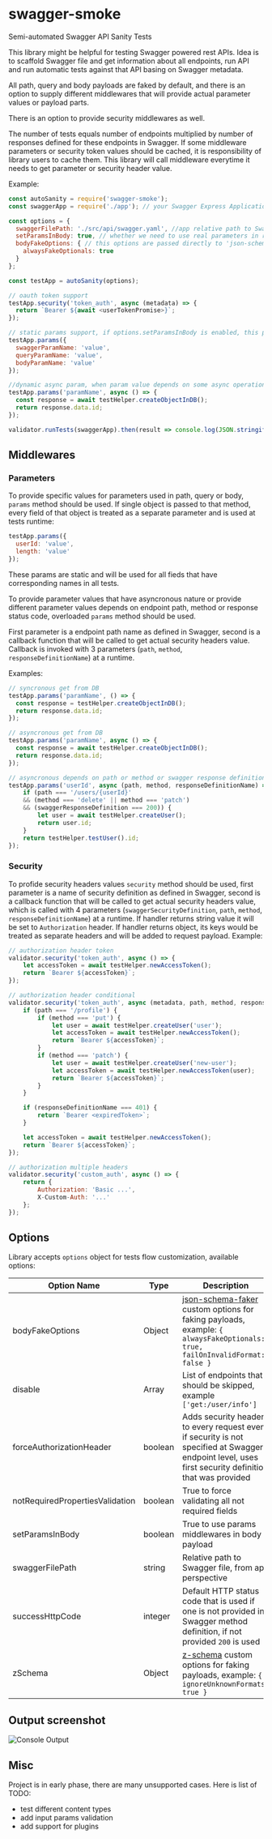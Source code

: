 # swagger-smoke
Semi-automated Swagger API Sanity Tests

This library might be helpful for testing Swagger powered rest APIs.
Idea is to scaffold Swagger file and get information about all endpoints, run API and run automatic tests against that API basing on Swagger metadata.

All path, query and body payloads are faked by default, and there is an option to supply different middlewares that will provide actual parameter values or payload parts.

There is an option to provide security middlewares as well.

The number of tests equals number of endpoints multiplied by number of responses defined for these endpoints in Swagger.
If some middleware parameters or security token values should be cached, it is responsibility of library users to cache them. This library will call middleware everytime it needs to get parameter or security header value.

Example:

```javascript
const autoSanity = require('swagger-smoke');
const swaggerApp = require('./app'); // your Swagger Express Application

const options = {
  swaggerFilePath: './src/api/swagger.yaml', //app relative path to Swagger file
  setParamsInBody: true, // whether we need to use real parameters in request fake payloads
  bodyFakeOptions: { // this options are passed directly to 'json-schema-faker' which is used for fakes
    alwaysFakeOptionals: true
  }
};

const testApp = autoSanity(options);

// oauth token support
testApp.security('token_auth', async (metadata) => {
  return `Bearer ${await <userTokenPromise>}`;
});

// static params support, if options.setParamsInBody is enabled, this params values will be used in fake request payloads
testApp.params({
  swaggerParamName: 'value',
  queryParamName: 'value',
  bodyParamName: 'value'
});

//dynamic async param, when param value depends on some async operation
testApp.params('paramName', async () => {
  const response = await testHelper.createObjectInDB();
  return response.data.id;
});

validator.runTests(swaggerApp).then(result => console.log(JSON.stringify(result)))
```

## Middlewares
### Parameters
To provide specific values for parameters used in path, query or body, `params` method should be used. If single object is passed to that method, every field of that object is treated as a separate parameter and is used at tests runtime:

```javascript
testApp.params({
  userId: 'value',
  length: 'value'
});
```

These params are static and will be used for all fieds that have corresponding names in all tests.

To provide parameter values that have asyncronous nature or provide different parameter values depends on endpoint path, method or response status code, overloaded `params` method should be used.

First parameter is a endpoint path name as defined in Swagger, second is a callback function that will be called to get actual security headers value. Callback is invoked with 3 parameters (`path`, `method`, `responseDefinitionName`) at a runtime.

Examples:
```javascript
// syncronous get from DB
testApp.params('paramName', () => {
  const response = testHelper.createObjectInDB();
  return response.data.id;
});

// asyncronous get from DB
testApp.params('paramName', async () => {
  const response = await testHelper.createObjectInDB();
  return response.data.id;
});

// asyncronous depends on path or method or swagger response definition
testApp.params('userId', async (path, method, responseDefinitionName) => {
	if (path === '/users/{userId}'
	&& (method === 'delete' || method === 'patch')
	&& (swaggerResponseDefinition === 200)) {
		let user = await testHelper.createUser();
		return user.id;
	}
	return testHelper.testUser().id;
});
```

### Security
To profide security headers values `security` method should be used, first parameter is a name of security definition as defined in Swagger, second is a callback function that will be called to get actual security headers value, which is called with 4 parameters (`swaggerSecurityDefinition`, `path`, `method`, `responseDefinitionName`) at a runtime. If handler returns string value it will be set to `Authorization` header. If handler returns object, its keys would be treated as separate headers and will be added to request payload. Example:
```javascript
// authorization header token
validator.security('token_auth', async () => {
	let accessToken = await testHelper.newAccessToken();
	return `Bearer ${accessToken}`;
});

// authorization header conditional
validator.security('token_auth', async (metadata, path, method, responseDefinitionName) => {
    if (path === '/profile') {
		if (method === 'put') {
		    let user = await testHelper.createUser('user');
			let accessToken = await testHelper.newAccessToken();
			return `Bearer ${accessToken}`;
		}
		if (method === 'patch') {
			let user = await testHelper.createUser('new-user');
			let accessToken = await testHelper.newAccessToken(user);
			return `Bearer ${accessToken}`;
		}
	}

	if (responseDefinitionName === 401) {
	    return `Bearer <expiredToken>`;
	}

	let accessToken = await testHelper.newAccessToken();
	return `Bearer ${accessToken}`;
});

// authorization multiple headers
validator.security('custom_auth', async () => {
    return {
        Authorization: 'Basic ...',
        X-Custom-Auth: '...'
    };
});
```

## Options
Library accepts `options` object for tests flow customization, available options:

| Option Name  | Type | Description |
| ---| --- | --- |
| bodyFakeOptions | Object | [json-schema-faker](https://github.com/json-schema-faker/json-schema-faker#custom-options) custom options for faking payloads, example: ```{ alwaysFakeOptionals: true, failOnInvalidFormat: false }``` |
| disable | Array<string> | List of endpoints that should be skipped, example `['get:/user/info']` |
| forceAuthorizationHeader  | boolean | Adds security headers to every request even if security is not specified at Swagger endpoint level, uses first security definition that was provided  |
| notRequiredPropertiesValidation | boolean | True to force validating all not required fields
| setParamsInBody | boolean | True to use params middlewares in body payload |
| swaggerFilePath  | string | Relative path to Swagger file, from app perspective  |
| successHttpCode | integer | Default HTTP status code that is used if one is not provided in Swagger method definition, if not provided `200` is used |
| zSchema | Object | [z-schema](https://github.com/zaggino/z-schema#options) custom options for faking payloads, example: ```{ ignoreUnknownFormats: true }``` |

## Output screenshot
![Console Output](https://drive.google.com/uc?export=view&id=12llmxZS3VJIuwwbmgLpruTs2I2qjEDQ4)

## Misc
Project is in early phase, there are many unsupported cases. Here is list of TODO:
- test different content types
- add input params validation
- add support for plugins
